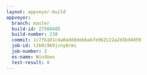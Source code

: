 ```yaml
---
layout: appveyor-build
appveyor:
  branch: master
  build-id: 27560485
  build-number: 238
  commit: 1c7fb101c4a0add8debbab7e962c22a2d3bd4059
  job-id: t2b9i969jcny0rmi
  job-number: 2
  os-name: Windows
  test-result: 0
---
```

